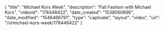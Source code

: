 {
    "title": "Michael Kors Week",
    "description": "Fall Fashion with Michael Kors",
    "videoid": "178448422",
    "date_created": "1538060696",
    "date_modified": "1546466791",
    "type": "captivate",
    "layout": "video",
    "url": "\/v\/michael-kors-week\/178448422"
}